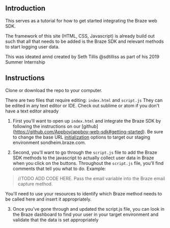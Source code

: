 ## Introduction

This serves as a tutorial for how to get started integrating the Braze web SDK.

The framework of this site (HTML, CSS, Javascript) is already build out such that all that needs to be added is the Braze SDK and relevant methods to start logging user data.

This was ideated annd created by Seth Tillis @sdtilliss as part of his 2019 Summer Internship

## Instructions

Clone or download the repo to your computer.

There are two files that require editing: `index.html` and `script.js` They can be edited in any text editor or IDE. Check out sublime or atom if you don't have a text editor already

1) First you'll want to open up `index.html` and integrate the Braze SDK by following the instructions on our [github] (https://github.com/Appboy/appboy-web-sdk#getting-started). Be sure to change the  base URL [initialization](https://js.appboycdn.com/web-sdk/2.4/doc/module-appboy.html#.initialize) options to target our staging environment sondheim.braze.com.

2) Second, you'll want to go through the `script.js` file to add the Braze SDK methods to the javascript to actually collect user data in Braze when you click on the buttons. Throughout the `script.js` file, you'll find comments that tell you what to do. Example:

  > //TODO ADD CODE HERE. Pass the email variable into the Braze email capture method.

  You'll need to use your resources to identify which Braze method needs to be called here and insert it appropriately.

3) Once you've gone through and updated the script.js file, you can look in the Braze dashboard to find your user in your target environment and validate that the data is set appropriately
